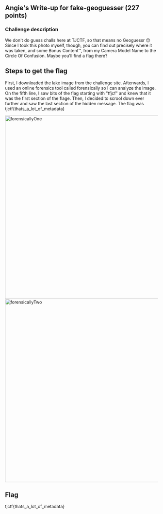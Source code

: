 <h2>Angie's Write-up for fake-geoguesser (227 points)</h2>

<h3>Challenge description</h3>

<p>We don't do guess challs here at TJCTF, so that means no Geoguessr 😔 Since I took this photo myself, 
though, you can find out precisely where it was taken, and some Bonus Content™, from my Camera Model Name 
to the Circle Of Confusion. Maybe you'll find a flag there?</p>

<h2>Steps to get the flag</h2>

<p>First, I downloaded the lake image from the challenge site. Afterwards, I used an online forensics tool called forensically so I can analyze the image. On the fifth line, I saw bits of the flag starting with "tfjcf" and knew that it was the first section of the flage. Then, I decided to scrool down ever further and saw the last section of the hidden message. The flag was tjctf{thats_a_lot_of_metadata}</p>

<img width="602" alt="forensicallyOne" src="#">
<img width="602" alt="forensicallyTwo" src="#">

<h2>Flag</h2>
<p>tjctf{thats_a_lot_of_metadata}</p>
